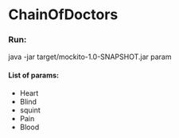 # ChainOfDoctors
### Run:
java -jar target/mockito-1.0-SNAPSHOT.jar param
#### List of params:
- Heart
- Blind
- squint
- Pain
- Blood
